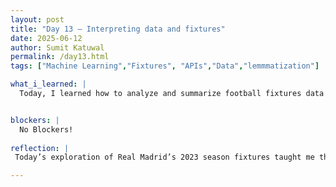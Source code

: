 ```yaml
---
layout: post
title: "Day 13 – Interpreting data and fixtures"
date: 2025-06-12
author: Sumit Katuwal
permalink: /day13.html
tags: ["Machine Learning","Fixtures", "APIs","Data","lemmmatization"]

what_i_learned: |
  Today, I learned how to analyze and summarize football fixtures data for Real Madrid’s 2023 season, focusing on creating detailed match summaries. I explored interpreting structured data, including dates, teams, scores, and outcomes, to craft concise paragraphs that capture the essence of each game. This process deepened my understanding of Real Madrid’s performance across friendlies and La Liga, highlighting their wins, draws, losses, and goal statistics. I also gained insight into resolving data discrepancies, such as inconsistent scorelines, to ensure accurate summaries. Additionally, during a morning group session, I enjoyed playing Taboo and Jenga, which added a fun and interactive element to my day.


blockers: |
  No Blockers!
  
reflection: |
 Today’s exploration of Real Madrid’s 2023 season fixtures taught me the value of transforming raw data into meaningful narratives, a skill that requires both analytical precision and creative expression. Breaking down complex match data into concise summaries helped me appreciate the importance of attention to detail, especially when addressing discrepancies like inconsistent scorelines, which pushed me to think critically about data reliability. This process not only deepened my understanding of football dynamics, such as Real Madrid’s resilience in comebacks and dominance in La Liga, but also highlighted how structured analysis can reveal broader patterns, like their strong offensive output. Engaging in the morning group session with Taboo and Jenga was a refreshing contrast, reminding me how collaborative and playful activities can foster creativity and teamwork, balancing the solitary focus of data analysis. Reflecting on these experiences, I feel inspired to continue honing my ability to synthesize information while cherishing the joy of shared moments, as both contribute to personal growth and a well-rounded day.

---
```










